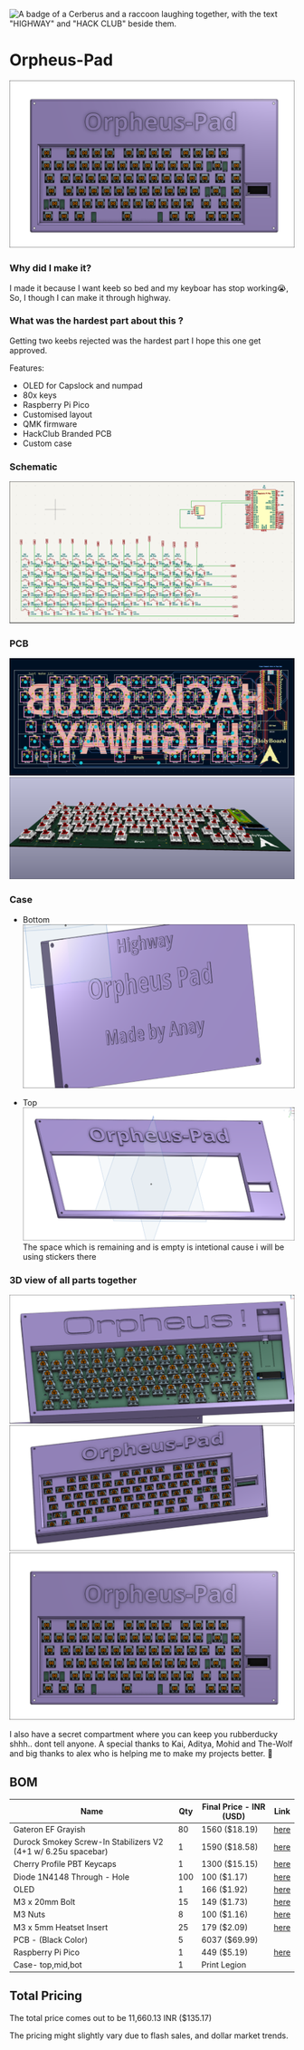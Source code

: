 ![A badge of a Cerberus and a raccoon laughing together, with the text "HIGHWAY" and "HACK CLUB" beside them.](https://hc-cdn.hel1.your-objectstorage.com/s/v3/0bbcca68ffa3845300bb76940f8ad91fd53d2d68_06-30-2025-1618.png)

# Orpheus-Pad
![image](images/final3.png)

### Why did I make it?
I made it because I want keeb so bed and my keyboar has stop working😭, So, I though I can make it through highway.

### What was the hardest part about this ?
Getting two keebs rejected was the hardest part I hope this one get approved.

Features:

- OLED for Capslock and numpad
- 80x keys
- Raspberry Pi Pico
- Customised layout
- QMK firmware
- HackClub Branded PCB
- Custom case

### Schematic
![image](images/sch.png)


### PCB 
![image](images/silk1.png)
![image](images/3dpcb.png)

### Case
- Bottom
![image](images/back.png)

- Top
![image](images/top.png)
The space which is remaining and is empty is intetional cause i will be using stickers there

### 3D view of all parts together 
![image](images/final1.png)
![image](images/final2.png)
![image](images/final3.png)

I also have a  secret compartment where you can keep you rubberducky shhh.. dont tell anyone.
A special thanks to Kai, Aditya, Mohid and The-Wolf and big thanks to alex who is helping me to make my projects better. 💓

## BOM

| Name                                                          | Qty | Final Price - INR (USD) | Link                                                                                                                        |
| ------------------------------------------------------------- | --- | ----------------------- | ----------------------------------------------------------------------------------------------------------                  |
| Gateron EF Grayish                                            | 80  | 1560 ($18.19)           | [here](https://neomacro.in/products/gateron-ef-grayish)                                                                     |
| Durock Smokey Screw-In Stabilizers V2 (4+1 w/ 6.25u spacebar) | 1   | 1590 ($18.58)           | [here](https://stackskb.com/store/durock-smokey-screw-in-stabilizers-v2/)                                                   |
| Cherry Profile PBT Keycaps                                    | 1   | 1300 ($15.15)           | [here](https://stackskb.com/store/veekos-gradient-keycaps-cherry-profile-135-keys)                                          |
| Diode 1N4148 Through - Hole                                   | 100 | 100 ($1.17)             | [here](https://amzn.in/d/j3eLvoh)                                                                                           |
| OLED                                                          | 1   | 166 ($1.92)             | [here]([https://amzn.in/d/hVRxzij](https://www.amazon.in/Electronic-Spices-Display-Module-Interface/dp/B0D9S3W7VM/ref=sr_1_8?sr=8-8))                                                                                           |
| M3 x 20mm Bolt                                                | 15  | 149 ($1.73)             | [here](https://amzn.in/d/8GRQWAB)                                                                                           |
| M3 Nuts                                                       | 8   | 100 ($1.16)             | [here](https://amzn.in/d/7UQtsm8)                                                                                           |
| M3 x 5mm Heatset Insert                                       | 25  | 179 ($2.09)             | [here](https://amzn.in/d/ixybuAc)                                                                                           |
| PCB - (Black Color)                                           | 5   | 6037 ($69.99)           ||
| Raspberry Pi Pico                                             | 1   | 449 ($5.19)             | [here](http://amazon.in/Raspberry-Pi-Headers-Soldered-Micro/dp/B08WPNM7JB/ref=sr_1_2?sr=8-2)                                |
| Case- top,mid,bot                                             | 1   | Print Legion

## Total Pricing
The total price comes out to be 11,660.13 INR ($135.17)

The pricing might slightly vary due to flash sales, and dollar market trends.

